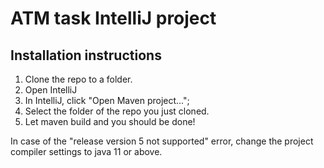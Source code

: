 # ATM task IntelliJ project

## Installation instructions

1. Clone the repo to a folder.
2. Open IntelliJ
3. In IntelliJ, click "Open Maven project...";
4. Select the folder of the repo you just cloned.
5. Let maven build and you should be done!

In case of the "release version 5 not supported" error, change the project compiler settings to java 11 or above.
